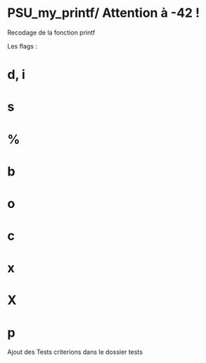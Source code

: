 # PSU_my_printf/ Attention à -42 !
Recodage de la fonction printf

Les flags : 

# d, i
# s
# %
# b
# o
# c
# x
# X
# p

Ajout des Tests criterions dans le dossier tests
